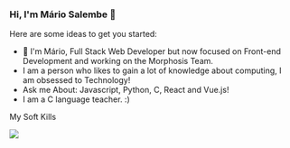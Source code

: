 ### Hi, I'm Mário Salembe 👋

Here are some ideas to get you started:

- 🔭 I'm Mário, Full Stack Web Developer but now focused on Front-end Development and working on the Morphosis Team.
- I am a person who likes to gain a lot of knowledge about computing, I am obsessed to Technology!
- Ask me About: Javascript, Python, C, React and Vue.js!
- I am a C language teacher. :)
<p>
 My Soft Kills
</p>
<p align="start">
  <a href="https://skillicons.dev">
    <img src="https://skillicons.dev/icons?i=git,html,css,js,react,tailwind,mysql,mongodb,python,c,shellscript" />
  </a>
</p>
